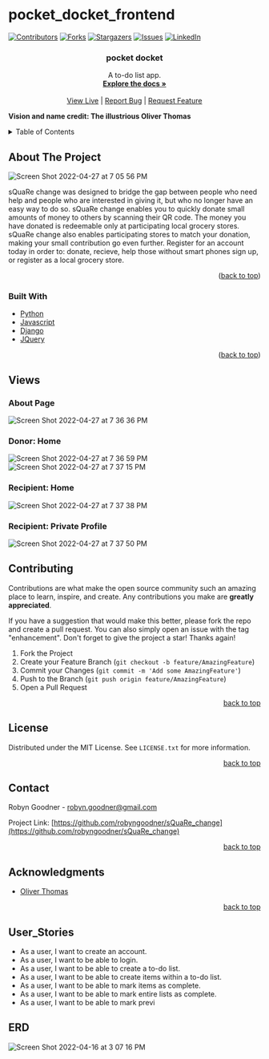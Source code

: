 # pocket_docket_frontend

[![Contributors][contributors-shield]][contributors-url]
[![Forks][forks-shield]][forks-url]
[![Stargazers][stars-shield]][stars-url]
[![Issues][issues-shield]][issues-url]
[![LinkedIn][linkedin-shield]][linkedin-url]

<h3 align="center">pocket docket</h3>

  <p align="center">
    A to-do list app.
    <br />
    <a href="https://github.com/robyngoodner/sQuaRe_change"><strong>Explore the docs »</strong></a>
    <br />
    <br />
    <a href="https://square-change.herokuapp.com/">View Live</a>
    |
    <a href="https://github.com/robyngoodner/sQuaRe_change/issues">Report Bug</a>
    |
    <a href="https://github.com/robyngoodner/sQuaRe_change/issues">Request Feature</a>
  </p>
  
  <strong>Vision and name credit: The illustrious Oliver Thomas</strong>
</div>


<!-- TABLE OF CONTENTS -->
<details>
  <summary>Table of Contents</summary>
  <ol>
    <li>
      <a href="#about-the-project">About The Project</a>
      <ul>
        <li><a href="#built-with">Built With</a></li>
      </ul>
    </li>
    <li><a href="#views">Views</a></li>
    <li><a href="#contributing">Contributing</a></li>
    <li><a href="#license">License</a></li>
    <li><a href="#contact">Contact</a></li>
    <li><a href="#acknowledgments">Acknowledgments</a></li>
    <li><a href="#user_stories">User Stories</a></li>
    <li><a href="#erd">ERD</a></li>
    <li><a href="#wireframes">Wire frames</a></li>
  </ol>
</details>

<!-- ABOUT THE PROJECT -->
## About The Project
![Screen Shot 2022-04-27 at 7 05 56 PM](https://user-images.githubusercontent.com/90972554/165645551-be58ac70-da3e-4fbc-a99e-ea06a165ba29.png)

sQuaRe change was designed to bridge the gap between people who need help and people who are interested in giving it, but who no longer have an easy way to do so. sQuaRe change enables you to quickly donate small amounts of money to others by scanning their QR code. The money you have donated is redeemable only at participating local grocery stores. sQuaRe change also enables participating stores to match your donation, making your small contribution go even further. Register for an account today in order to: donate, recieve, help those without smart phones sign up, or register as a local grocery store.

<p align="right">(<a href="#top">back to top</a>)</p>

### Built With

* [Python](https://python.org/)
* [Javascript](https://javascript.com)
* [Django](https://djangoproject.com)
* [JQuery](https://jquery.com)

<p align="right">(<a href="#top">back to top</a>)</p>

<!-- VIEWS -->
## Views
### About Page
![Screen Shot 2022-04-27 at 7 36 36 PM](https://user-images.githubusercontent.com/90972554/165648179-0b0e9a93-0c5e-4300-806b-63ad3c6cf2c7.png)

### Donor: Home
![Screen Shot 2022-04-27 at 7 36 59 PM](https://user-images.githubusercontent.com/90972554/165648203-2faf2404-01ad-402d-9973-9f77562c4c90.png)
![Screen Shot 2022-04-27 at 7 37 15 PM](https://user-images.githubusercontent.com/90972554/165648220-bd6728d3-76e6-4f08-b66d-51df7912586c.png)

### Recipient: Home
![Screen Shot 2022-04-27 at 7 37 38 PM](https://user-images.githubusercontent.com/90972554/165648254-5825bc91-9832-42f1-a927-85cbb0d41f5d.png)

### Recipient: Private Profile
![Screen Shot 2022-04-27 at 7 37 50 PM](https://user-images.githubusercontent.com/90972554/165648276-3afe6843-2b51-4ea1-8174-aced455f5807.png)



<!-- CONTRIBUTING -->
## Contributing

Contributions are what make the open source community such an amazing place to learn, inspire, and create. Any contributions you make are **greatly appreciated**.

If you have a suggestion that would make this better, please fork the repo and create a pull request. You can also simply open an issue with the tag "enhancement".
Don't forget to give the project a star! Thanks again!

1. Fork the Project
2. Create your Feature Branch (`git checkout -b feature/AmazingFeature`)
3. Commit your Changes (`git commit -m 'Add some AmazingFeature'`)
4. Push to the Branch (`git push origin feature/AmazingFeature`)
5. Open a Pull Request

<p align="right"><a href="#top">back to top</a></p>



<!-- LICENSE -->
## License

Distributed under the MIT License. See `LICENSE.txt` for more information.

<p align="right"><a href="#top">back to top</a></p>



<!-- CONTACT -->
## Contact

Robyn Goodner - robyn.goodner@gmail.com

Project Link: [https://github.com/robyngoodner/sQuaRe_change](https://github.com/robyngoodner/sQuaRe_change)

<p align="right"><a href="#top">back to top</a></p>



<!-- ACKNOWLEDGMENTS -->
## Acknowledgments

* [Oliver Thomas](https://github.com/othomasprime)

<p align="right"><a href="#top">back to top</a></p>



<!-- MARKDOWN LINKS & IMAGES -->
<!-- https://www.markdownguide.org/basic-syntax/#reference-style-links -->
[contributors-shield]: https://img.shields.io/github/contributors/robyngoodner/sQuaRe_change.svg?style=for-the-badge
[contributors-url]: https://github.com/robyngoodner/sQuaRe_change/graphs/contributors
[forks-shield]: https://img.shields.io/github/forks/robyngoodner/sQuaRe_change.svg?style=for-the-badge
[forks-url]: https://github.com/robyngoodner/sQuaRe_change/network/members
[stars-shield]: https://img.shields.io/github/stars/robyngoodner/sQuaRe_change.svg?style=for-the-badge
[stars-url]: https://github.com/robyngoodner/sQuaRe_change/stargazers
[issues-shield]: https://img.shields.io/github/issues/robyngoodner/sQuaRe_change.svg?style=for-the-badge
[issues-url]: https://github.com/robyngoodner/sQuaRe_change/issues
[license-shield]: https://img.shields.io/github/license/robyngoodner/sQuaRe_change.svg?style=for-the-badge
[license-url]: https://github.com/robyngoodner/sQuaRe_change/blob/master/LICENSE.txt
[linkedin-shield]: https://img.shields.io/badge/-LinkedIn-black.svg?style=for-the-badge&logo=linkedin&colorB=555
[linkedin-url]: https://linkedin.com/in/robyn-goodner
[product-screenshot]: images/screenshot.png


## User_Stories
- As a user, I want to create an account.
- As a user, I want to be able to login.
- As a user, I want to be able to create a to-do list.
- As a user, I want to be able to create items within a to-do list.
- As a user, I want to be able to mark items as complete.
- As a user, I want to be able to mark entire lists as complete.
- As a user, I want to be able to mark previ

## ERD
![Screen Shot 2022-04-16 at 3 07 16 PM](https://user-images.githubusercontent.com/90972554/163688246-d578e20a-aed6-4d00-8b09-231b7847b712.png)



